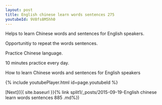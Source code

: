 ```yaml
---
layout: post
title: English chinese learn words sentences 275 
youtubeId: 9V8fs8M5hh0
---
```

 
 
Helps to learn Chinese words and sentences for English speakers.

Opportunitiy to repeat the words sentences. 

Practice Chinese language. 
 
10 minutes practice every day. 
 
How to learn Chinese words and sentences for English speakers 
 
{% include youtubePlayer.html id=page.youtubeId %}
 
 
[Next]({{ site.baseurl }}{% link  split1/_posts/2015-09-19-English chinese learn words sentences 885 .md%})
 
